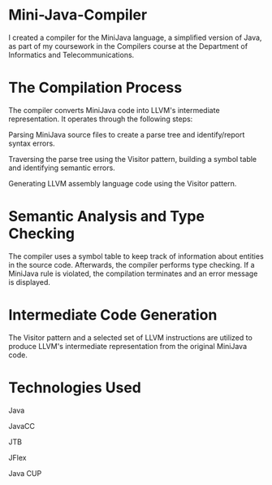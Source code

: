 # Mini-Java-Compiler

I created a compiler for the MiniJava language, a simplified version of Java, as part of my coursework in the Compilers course at the Department of Informatics and Telecommunications.

# The Compilation Process
The compiler converts MiniJava code into LLVM's intermediate representation. It operates through the following steps:

Parsing MiniJava source files to create a parse tree and identify/report syntax errors.

Traversing the parse tree using the Visitor pattern, building a symbol table and identifying semantic errors.

Generating LLVM assembly language code using the Visitor pattern.

# Semantic Analysis and Type Checking
The compiler uses a symbol table to keep track of information about entities in the source code. Afterwards, the compiler performs type checking. If a MiniJava rule is violated, the compilation terminates and an error message is displayed.

# Intermediate Code Generation
The Visitor pattern and a selected set of LLVM instructions are utilized to produce LLVM's intermediate representation from the original MiniJava code.

# Technologies Used
Java

JavaCC

JTB

JFlex

Java CUP
